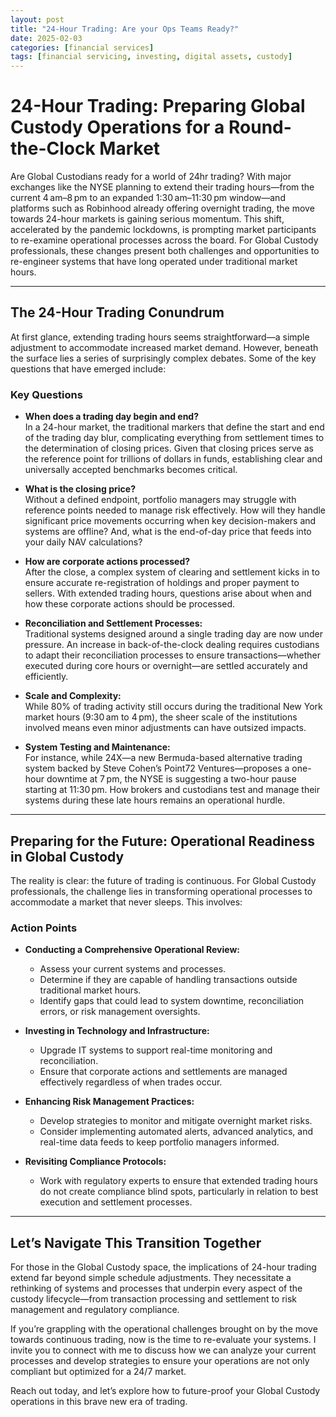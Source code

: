 ```yaml
---
layout: post
title: "24-Hour Trading: Are your Ops Teams Ready?"
date: 2025-02-03
categories: [financial services]
tags: [financial servicing, investing, digital assets, custody]
---
```



# 24-Hour Trading: Preparing Global Custody Operations for a Round-the-Clock Market

Are Global Custodians ready for a world of 24hr trading? With major exchanges like the NYSE planning to extend their trading hours—from the current 4 am–8 pm to an expanded 1:30 am–11:30 pm window—and platforms such as Robinhood already offering overnight trading, the move towards 24-hour markets is gaining serious momentum. This shift, accelerated by the pandemic lockdowns, is prompting market participants to re-examine operational processes across the board. For Global Custody professionals, these changes present both challenges and opportunities to re-engineer systems that have long operated under traditional market hours.

---

## The 24-Hour Trading Conundrum

At first glance, extending trading hours seems straightforward—a simple adjustment to accommodate increased market demand. However, beneath the surface lies a series of surprisingly complex debates. Some of the key questions that have emerged include:

### Key Questions

- **When does a trading day begin and end?**  
  In a 24-hour market, the traditional markers that define the start and end of the trading day blur, complicating everything from settlement times to the determination of closing prices. Given that closing prices serve as the reference point for trillions of dollars in funds, establishing clear and universally accepted benchmarks becomes critical.

- **What is the closing price?**  
  Without a defined endpoint, portfolio managers may struggle with reference points needed to manage risk effectively. How will they handle significant price movements occurring when key decision-makers and systems are offline? And, what is the end-of-day price that feeds into your daily NAV calculations?

- **How are corporate actions processed?**  
  After the close, a complex system of clearing and settlement kicks in to ensure accurate re-registration of holdings and proper payment to sellers. With extended trading hours, questions arise about when and how these corporate actions should be processed.

- **Reconciliation and Settlement Processes:**  
  Traditional systems designed around a single trading day are now under pressure. An increase in back-of-the-clock dealing requires custodians to adapt their reconciliation processes to ensure transactions—whether executed during core hours or overnight—are settled accurately and efficiently.

- **Scale and Complexity:**  
  While 80% of trading activity still occurs during the traditional New York market hours (9:30 am to 4 pm), the sheer scale of the institutions involved means even minor adjustments can have outsized impacts.

- **System Testing and Maintenance:**  
  For instance, while 24X—a new Bermuda-based alternative trading system backed by Steve Cohen’s Point72 Ventures—proposes a one-hour downtime at 7 pm, the NYSE is suggesting a two-hour pause starting at 11:30 pm. How brokers and custodians test and manage their systems during these late hours remains an operational hurdle.

---

## Preparing for the Future: Operational Readiness in Global Custody

The reality is clear: the future of trading is continuous. For Global Custody professionals, the challenge lies in transforming operational processes to accommodate a market that never sleeps. This involves:

### Action Points

- **Conducting a Comprehensive Operational Review:**  
  - Assess your current systems and processes.  
  - Determine if they are capable of handling transactions outside traditional market hours.  
  - Identify gaps that could lead to system downtime, reconciliation errors, or risk management oversights.

- **Investing in Technology and Infrastructure:**  
  - Upgrade IT systems to support real-time monitoring and reconciliation.  
  - Ensure that corporate actions and settlements are managed effectively regardless of when trades occur.

- **Enhancing Risk Management Practices:**  
  - Develop strategies to monitor and mitigate overnight market risks.  
  - Consider implementing automated alerts, advanced analytics, and real-time data feeds to keep portfolio managers informed.

- **Revisiting Compliance Protocols:**  
  - Work with regulatory experts to ensure that extended trading hours do not create compliance blind spots, particularly in relation to best execution and settlement processes.

---

## Let’s Navigate This Transition Together

For those in the Global Custody space, the implications of 24-hour trading extend far beyond simple schedule adjustments. They necessitate a rethinking of systems and processes that underpin every aspect of the custody lifecycle—from transaction processing and settlement to risk management and regulatory compliance.

If you’re grappling with the operational challenges brought on by the move towards continuous trading, now is the time to re-evaluate your systems. I invite you to connect with me to discuss how we can analyze your current processes and develop strategies to ensure your operations are not only compliant but optimized for a 24/7 market.

Reach out today, and let’s explore how to future-proof your Global Custody operations in this brave new era of trading.
